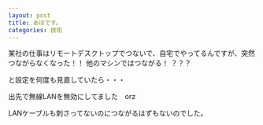```yaml
---
layout: post
title: あほです。
categories: 技術
---
```


某社の仕事はリモートデスクトップでつないで、自宅でやってるんですが、突然つながらなくなった！！
他のマシンではつながる！
？？？

と設定を何度も見直していたら・・・

出先で無線LANを無効にしてました　orz

LANケーブルも刺さってないのにつながるはずもないのでした。

